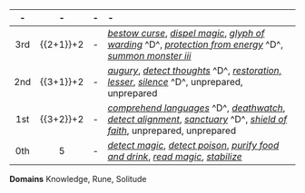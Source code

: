 -|-|-|-
:-:|:-:|:-:|:-
3rd | {{2+1}}+2 |-| *[bestow curse]*, *[dispel magic]*, *[glyph of warding]* ^D^, *[protection from energy]* ^D^, *[summon monster iii]*
2nd | {{3+1}}+2 |-| *[augury]*, *[detect thoughts]* ^D^, *[restoration, lesser]*, *[silence]* ^D^, unprepared, unprepared
1st | {{3+2}}+2 |-| *[comprehend languages]* ^D^, *[deathwatch]*, *[detect alignment]*, *[sanctuary]* ^D^, *[shield of faith]*, unprepared, unprepared
0th |    5      |-| *[detect magic]*, *[detect poison]*, *[purify food and drink]*, *[read magic]*, *[stabilize]*

**Domains** Knowledge, Rune, Solitude

[3rd]: #
  [daylight]: :d20-spell:daylight
  [dispel magic]: :d20-spell:dispel-magic
  [magic circle against alignment]: :d20-spell:magic-circle-against-evil
  [protection from energy]: :d20-spell:protection-from-energy
  [resist energy, communal]: :d20-spell:resist-energy
  [sands of time]: :d20-spell:sands-of-time
  [summon monster iii]: :d20-spell:summon-monster

  [cure serious wounds]: :d20-spell:cure-serious-wounds

  [archon's aura]: :d20-spell:archon-s-aura
  [bestow curse]: :d20-spell:bestow-curse
  [create food and water]: :d20-spell:create-food-and-water
  [deeper darkness]: :d20-spell:deeper-darkness
  [prayer]: :d20-spell:prayer
  [symbol of healing]: :d20-spell:symbol-of-healing
  [wrathful mantle]: :d20-spell:wrathful-mantle

[2nd]: #
  [ant haul, communal]: :d20-spell:ant-haul
  [book ward]: :d20-spell:book-ward
  [darkness]: :d20-spell:darkness
  [endure elements, communal]: :d20-spell:endure-elements
  [make whole]: :d20-spell:make-whole
  [protection from alignment, communal]: :d20-spell:protection-from-evil
  [resist energy]: :d20-spell:resist-energy
  [share language]: :d20-spell:share-language

  [cure moderate wounds]: :d20-spell:cure-moderate-wounds

  [aid]: :d20-spell:aid
  [augury]: :d20-spell:augury
  [blinding ray]: :d20-spell:blinding-ray
  [consecrate]: :d20-spell:consecrate
  [death knell]: :d20-spell:death-knell
  [delay disease]: :d20-spell:delay-disease
  [delay poison]: :d20-spell:delay-poison
  [find traps]: :d20-spell:find-traps
  [grace]: :d20-spell:grace
  [hold person]: :d20-spell:hold-person
  [restoration, lesser]: :d20-spell:restoration
  [shield other]: :d20-spell:shield-other
  [silence]: :d20-spell:silence
  [soothing word]: :d20-spell:soothing-word
  [status]: :d20-spell:status
  [zone of truth]: :d20-spell:zone-of-truth

[1st]: #
  [ant haul]: :d20-spell:ant-haul
  [detect charm]: :d20-spell:detect-charm
  [detect undead]: :d20-spell:detect-undead
  [endure elements]: :d20-spell:endure-elements
  [liberating command]: :d20-spell:liberating-command
  [obscuring mist]: :d20-spell:obscuring-mist
  [protection from alignment]: :d20-spell:protection-from-evil

  [cure light wounds]: :d20-spell:cure-light-wounds

  [abstemiousness]: :d20-spell:abstemiousness
  [bless]: :d20-spell:bless
  [compel hostility]: :d20-spell:compel-hostility
  [deathwatch]: :d20-spell:deathwatch
  [detect alignment]: :d20-spell:detect-evil
  [diagnose disease]: :d20-spell:diagnose-disease
  [magic stone]: :d20-spell:magic-stone
  [remove fear]: :d20-spell:remove-fear
  [remove sickness]: :d20-spell:remove-sickness
  [shield of faith]: :d20-spell:shield-of-faith

[0th]: #
  [detect magic]: :d20-spell:detect-magic
  [detect poison]: :d20-spell:detect-poison
  [purify food and drink]: :d20-spell:purify-food-and-drink
  [read magic]: :d20-spell:read-magic
  [stabilize]: :d20-spell:stabilize

[Knowledge Domain]: #
  [foresight]: :d20-spell:foresight
  [discern location]: :d20-spell:discern-location
  [legend lore]: :d20-spell:legend-lore
  [find the path]: :d20-spell:find-the-path
  [true seeing]: :d20-spell:true-seeing
  [divination]: :d20-spell:divination
  [speak with dead]: :d20-spell:speak-with-dead
  [detect thoughts]: :d20-spell:detect-thoughts
  [comprehend languages]: :d20-spell:comprehend-languages

[Rune Domain]: #
  [teleportation circle]: :d20-spell:teleportation-circle
  [symbol of death]: :d20-spell:symbol-of-death
  [instant summons]: :d20-spell:instant-summons
  [greater glyph of warding]: :d20-spell:glyph-of-warding
  [lesser planar binding]: :d20-spell:planar-binding
  [explosive runes]: :d20-spell:explosive-runes
  [glyph of warding]: :d20-spell:glyph-of-warding
  [secret page]: :d20-spell:secret-page
  [erase]: :d20-spell:erase

[Solitude Domain (M)]: #
  [greater create demiplane]: :d20-spell:create-demiplane
  [mind blank]: :d20-spell:mind-blank
  [repulsion]: :d20-spell:repulsion
  [antimagic field]: :d20-spell:antimagic-field
  [mirage arcana]: :d20-spell:mirage-arcana
  [detect scrying]: :d20-spell:detect-scrying
  [protection from energy]: :d20-spell:protection-from-energy
  [silence]: :d20-spell:silence
  [sanctuary]: :d20-spell:sanctuary